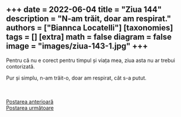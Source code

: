 
+++
date = 2022-06-04
title = "Ziua 144"
description = "N-am trăit, doar am respirat."
authors = ["Biannca Locatelli"]
[taxonomies]
tags = []
[extra]
math = false
diagram = false
image = "images/ziua-143-1.jpg"
+++
---

Pentru că nu e corect pentru timpul și viața mea, ziua asta nu ar trebui contorizată.

Pur și simplu, n-am trăit-o, doar am respirat, cât s-a putut.

<br/>

<br/>

<div class="flex justify-between">
  <div>
    <a href="/blog/ziua-143/">Postarea anterioară</a>
  </div>
  <div>
    <a href="/blog/ziua-145/">Postarea următoare</a>
  </div>
</div>
